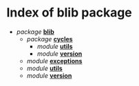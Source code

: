 # Index of blib package

* *package* [**blib**](blib/__init__.md)
    * *package* [**cycles**](blib/cycles/__init__.md)
        * *module* [**utils**](blib/cycles/utils.md)
        * *module* [**version**](blib/cycles/version.md)
    * *module* [**exceptions**](blib/exceptions.md)
    * *module* [**utils**](blib/utils.md)
    * *module* [**version**](blib/version.md)
